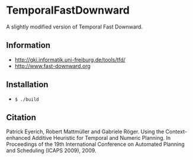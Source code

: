 # TemporalFastDownward

A slightly modified version of Temporal Fast Downward.

## Information

* http://gki.informatik.uni-freiburg.de/tools/tfd/
* http://www.fast-downward.org

## Installation

* `$ ./build`

## Citation

Patrick Eyerich, Robert Mattmüller and Gabriele Röger.
Using the Context-enhanced Additive Heuristic for Temporal and Numeric Planning.
In Proceedings of the 19th International Conference on Automated Planning and Scheduling (ICAPS 2009), 2009. 
